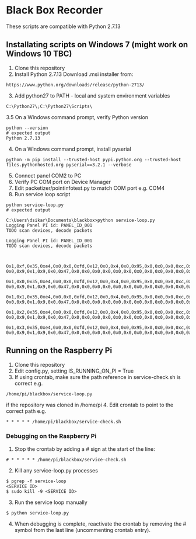 # Black Box Recorder

These scripts are compatible with Python 2.7.13

## Installating scripts on Windows 7 (might work on Windows 10 TBC)

1. Clone this repository
2. Install Python 2.7.13
Download .msi installer from:
```
https://www.python.org/downloads/release/python-2713/
```
3. Add python27 to PATH - local and system environment variables
```
C:\Python27\;C:\Python27\Scripts\
```
3.5 On a Windows command prompt, verify Python version
```
python --version
# expected output
Python 2.7.13
```
4. On a Windows command prompt, install pyserial
```
python -m pip install --trusted-host pypi.python.org --trusted-host files.pythonhosted.org pyserial==3.2.1 --verbose
```
5. Connect panel COM2 to PC
6. Verify PC COM port on Device Manager
7. Edit packetizer/pointinfotest.py to match COM port e.g. COM4
8. Run service loop script
```
python service-loop.py
# expected output

C:\Users\dsikar\Documents\blackbox>python service-loop.py
Logging Panel PI id: PANEL_ID_001
TODO scan devices, decode packets

Logging Panel PI id: PANEL_ID_001
TODO scan devices, decode packets



0x1,0xf,0x35,0xe4,0x0,0x0,0xfd,0x12,0x0,0x4,0x0,0x95,0x0,0x0,0x0,0xc,0x1,0x0,0x1,0x0,0x1,0x67,0x81,0x0,0x2,0x0,0x1,0xfe,0x1,0x14,0x67,0x10,0x0,0x47,0x0,0x0,0x0,
0x0,0x9,0x1,0x9,0x0,0x47,0x0,0x0,0x0,0x0,0x0,0x0,0x0,0x0,0x0,0x0,0x0,0x0,0xf5,

0x1,0x0,0x35,0xe4,0x0,0x0,0xfd,0x12,0x0,0x4,0x0,0x95,0x0,0x0,0x0,0xc,0x1,0x0,0x1,0x0,0x1,0x67,0x81,0x0,0x2,0x0,0x1,0xfe,0x1,0x14,0x67,0x10,0x0,0x47,0x0,0x0,0x0,
0x0,0x9,0x1,0x9,0x0,0x47,0x0,0x0,0x0,0x0,0x0,0x0,0x0,0x0,0x0,0x0,0x0,0x0,0xe6,

0x1,0x1,0x35,0xe4,0x0,0x0,0xfd,0x12,0x0,0x4,0x0,0x95,0x0,0x0,0x0,0xc,0x1,0x0,0x1,0x0,0x1,0x67,0x81,0x0,0x2,0x0,0x1,0xfe,0x1,0x14,0x67,0x10,0x0,0x47,0x0,0x0,0x0,
0x0,0x9,0x1,0x9,0x0,0x47,0x0,0x0,0x0,0x0,0x0,0x0,0x0,0x0,0x0,0x0,0x0,0x0,0xe7,

0x1,0x2,0x35,0xe4,0x0,0x0,0xfd,0x12,0x0,0x4,0x0,0x95,0x0,0x0,0x0,0xc,0x1,0x0,0x1,0x0,0x1,0x67,0x81,0x0,0x2,0x0,0x1,0xfe,0x1,0x14,0x67,0x10,0x0,0x47,0x0,0x0,0x0,
0x0,0x9,0x1,0x9,0x0,0x47,0x0,0x0,0x0,0x0,0x0,0x0,0x0,0x0,0x0,0x0,0x0,0x0,0xe8,

0x1,0x3,0x35,0xe4,0x0,0x0,0xfd,0x12,0x0,0x4,0x0,0x95,0x0,0x0,0x0,0xc,0x1,0x0,0x1,0x0,0x1,0x67,0x81,0x0,0x2,0x0,0x1,0xfe,0x1,0x14,0x67,0x10,0x0,0x47,0x0,0x0,0x0,
0x0,0x9,0x1,0x9,0x0,0x47,0x0,0x0,0x0,0x0,0x0,0x0,0x0,0x0,0x0,0x0,0x0,0x0,0xe9,
```
## Running on the Raspberry Pi

1. Clone this repository
2. Edit config.py, setting IS_RUNNING_ON_PI = True
3. If using crontab, make sure the path reference in service-check.sh is correct e.g.
```
/home/pi/blackbox/service-loop.py
```
if the repository was cloned in /home/pi
4. Edit crontab to point to the correct path e.g.
```
* * * * * /home/pi/blackbox/service-check.sh
```

### Debugging on the Raspberry Pi

1. Stop the crontab by adding a # sign at the start of the line:
```
# * * * * * /home/pi/blackbox/service-check.sh
```
2. Kill any service-loop.py processes
```
$ pgrep -f service-loop
<SERVICE ID>
$ sudo kill -9 <SERVICE ID>
```
3. Run the service loop manually
```
$ python service-loop.py
```
4. When debugging is complete, reactivate the crontab by removing the # symbol from the last line (uncommenting crontab entry).
